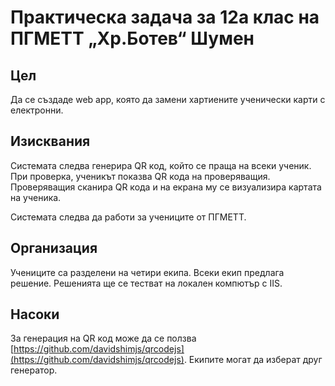 # Практическа задача за 12а клас на ПГМЕТТ „Хр.Ботев“ Шумен

## Цел

Да се създаде web app, която да замени хартиените ученически карти с електронни.

## Изисквания

Системата следва генерира QR код, който се праща на всеки ученик. При проверка, ученикът показва QR кода на проверяващия.
Проверяващия сканира QR кода и на екрана му се визуализира картата на ученика.

Системата следва да работи за учениците от ПГМЕТТ.

## Организация

Учениците са разделени на четири екипа. Всеки екип предлага решение. Решенията ще се тестват на локален компютър с IIS.

## Насоки

За генерация на QR код може да се ползва [https://github.com/davidshimjs/qrcodejs](https://github.com/davidshimjs/qrcodejs). Екипите могат да изберат друг генератор.
